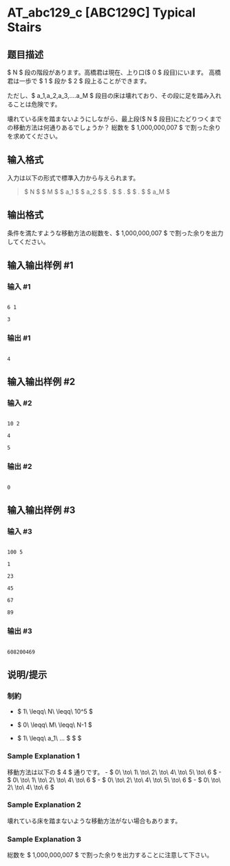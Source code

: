 # AT_abc129_c [ABC129C] Typical Stairs

## 题目描述

[problemUrl]: https://atcoder.jp/contests/abc129/tasks/abc129_c

$ N $ 段の階段があります。高橋君は現在、上り口($ 0 $ 段目)にいます。 高橋君は一歩で $ 1 $ 段か $ 2 $ 段上ることができます。

ただし、$ a_1,a_2,a_3,....a_M $ 段目の床は壊れており、その段に足を踏み入れることは危険です。

壊れている床を踏まないようにしながら、最上段($ N $ 段目)にたどりつくまでの移動方法は何通りあるでしょうか？ 総数を $ 1,000,000,007 $ で割った余りを求めてください。

## 输入格式

入力は以下の形式で標準入力から与えられます。

> $ N $ $ M $ $ a_1 $ $ a_2 $ $ . $ $ . $ $ . $ $ a_M $

## 输出格式

条件を満たすような移動方法の総数を、$ 1,000,000,007 $ で割った余りを出力してください。

## 输入输出样例 #1

### 输入 #1

```
6 1
3
```

### 输出 #1

```
4
```

## 输入输出样例 #2

### 输入 #2

```
10 2
4
5
```

### 输出 #2

```
0
```

## 输入输出样例 #3

### 输入 #3

```
100 5
1
23
45
67
89
```

### 输出 #3

```
608200469
```

## 说明/提示

### 制約

- $ 1\ \leqq\ N\ \leqq\ 10^5 $
- $ 0\ \leqq\ M\ \leqq\ N-1 $
- $ 1\ \leqq\ a_1\ ... $ $  $

### Sample Explanation 1

移動方法は以下の $ 4 $ 通りです。 - $ 0\ \to\ 1\ \to\ 2\ \to\ 4\ \to\ 5\ \to\ 6 $ - $ 0\ \to\ 1\ \to\ 2\ \to\ 4\ \to\ 6 $ - $ 0\ \to\ 2\ \to\ 4\ \to\ 5\ \to\ 6 $ - $ 0\ \to\ 2\ \to\ 4\ \to\ 6 $

### Sample Explanation 2

壊れている床を踏まないような移動方法がない場合もあります。

### Sample Explanation 3

総数を $ 1,000,000,007 $ で割った余りを出力することに注意して下さい。